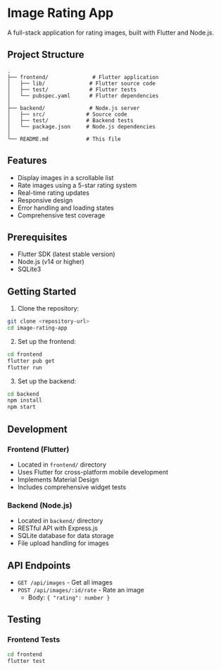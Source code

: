 # Image Rating App

A full-stack application for rating images, built with Flutter and Node.js.

## Project Structure

```
.
├── frontend/              # Flutter application
│   ├── lib/              # Flutter source code
│   ├── test/             # Flutter tests
│   └── pubspec.yaml      # Flutter dependencies
│
├── backend/              # Node.js server
│   ├── src/             # Source code
│   ├── test/            # Backend tests
│   └── package.json     # Node.js dependencies
│
└── README.md            # This file
```

## Features

- Display images in a scrollable list
- Rate images using a 5-star rating system
- Real-time rating updates
- Responsive design
- Error handling and loading states
- Comprehensive test coverage

## Prerequisites

- Flutter SDK (latest stable version)
- Node.js (v14 or higher)
- SQLite3

## Getting Started

1. Clone the repository:
```bash
git clone <repository-url>
cd image-rating-app
```

2. Set up the frontend:
```bash
cd frontend
flutter pub get
flutter run
```

3. Set up the backend:
```bash
cd backend
npm install
npm start
```

## Development

### Frontend (Flutter)
- Located in `frontend/` directory
- Uses Flutter for cross-platform mobile development
- Implements Material Design
- Includes comprehensive widget tests

### Backend (Node.js)
- Located in `backend/` directory
- RESTful API with Express.js
- SQLite database for data storage
- File upload handling for images

## API Endpoints

- `GET /api/images` - Get all images
- `POST /api/images/:id/rate` - Rate an image
  - Body: `{ "rating": number }`

## Testing

### Frontend Tests
```bash
cd frontend
flutter test
```

